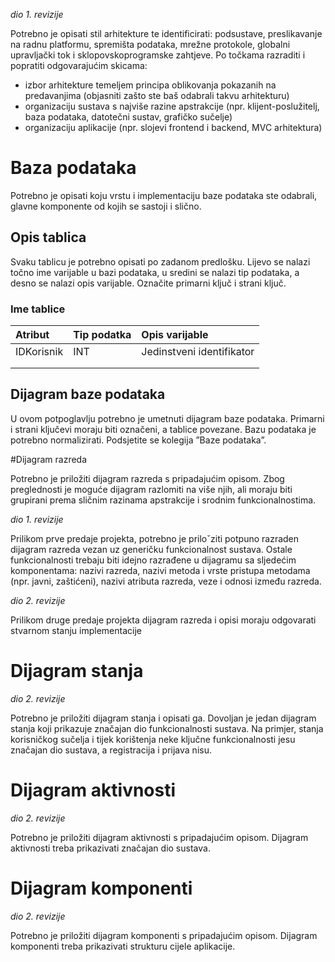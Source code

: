 _dio 1. revizije_

Potrebno je opisati stil arhitekture te identificirati: podsustave, preslikavanje na
radnu platformu, spremišta podataka, mrežne protokole, globalni upravljački tok i sklopovskoprogramske
zahtjeve. Po točkama razraditi i popratiti odgovarajućim skicama:
*  izbor arhitekture temeljem principa oblikovanja pokazanih na predavanjima (objasniti
zašto ste baš odabrali takvu arhitekturu)
*  organizaciju sustava s najviše razine apstrakcije (npr. klijent-poslužitelj, baza podataka,
datotečni sustav, grafičko sučelje)
* organizaciju aplikacije (npr. slojevi frontend i backend, MVC arhitektura)

# Baza podataka

Potrebno je opisati koju vrstu i implementaciju baze podataka ste odabrali, glavne
komponente od kojih se sastoji i slično.

## Opis tablica
Svaku tablicu je potrebno opisati po zadanom predlošku. Lijevo se nalazi točno ime varijable
u bazi podataka, u sredini se nalazi tip podataka, a desno se nalazi opis varijable.
Označite primarni ključ i strani ključ.

### Ime tablice
| Atribut         | Tip podatka          | Opis varijable |
| :-------------  |:---------------------|:-----          |
| IDKorisnik      | INT                  | Jedinstveni identifikator |
|                 |                      |                |
|                 |                      |                |

## Dijagram baze podataka

U ovom potpoglavlju potrebno je umetnuti dijagram baze podataka. Primarni i strani
ključevi moraju biti označeni, a tablice povezane. Bazu podataka je potrebno normalizirati.
Podsjetite se kolegija ”Baze podataka”.

#Dijagram razreda

Potrebno je priložiti dijagram razreda s pripadajućim opisom. Zbog preglednosti je
moguće dijagram razlomiti na više njih, ali moraju biti grupirani prema sličnim razinama
apstrakcije i srodnim funkcionalnostima.

_dio 1. revizije_

Prilikom prve predaje projekta, potrebno je priloˇziti potpuno razraden dijagram razreda
vezan uz generičku funkcionalnost sustava. Ostale funkcionalnosti trebaju biti
idejno razrađene u dijagramu sa sljedećim komponentama: nazivi razreda, nazivi metoda
i vrste pristupa metodama (npr. javni, zaštićeni), nazivi atributa razreda, veze i
odnosi između razreda.

_dio 2. revizije_

Prilikom druge predaje projekta dijagram razreda i opisi moraju odgovarati stvarnom
stanju implementacije

# Dijagram stanja

_dio 2. revizije_

Potrebno je priložiti dijagram stanja i opisati ga. Dovoljan je jedan dijagram stanja
koji prikazuje značajan dio funkcionalnosti sustava. Na primjer, stanja korisničkog
sučelja i tijek korištenja neke ključne funkcionalnosti jesu značajan dio sustava, a registracija
i prijava nisu.

# Dijagram aktivnosti

_dio 2. revizije_

Potrebno je priložiti dijagram aktivnosti s pripadajućim opisom. Dijagram aktivnosti
treba prikazivati značajan dio sustava.

# Dijagram komponenti

_dio 2. revizije_

Potrebno je priložiti dijagram komponenti s pripadajućim opisom. Dijagram komponenti
treba prikazivati strukturu cijele aplikacije.




